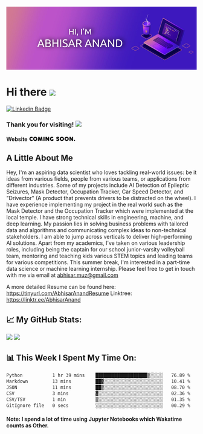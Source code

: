 <!--### Hi there 👋-->
[![Abhisar's GitHub Banner](./assets/BannerDesign1.png)](https://abhisaranand.github.io/)
# Hi there <img src="https://media.giphy.com/media/hvRJCLFzcasrR4ia7z/giphy.gif" width="25px">

[![Linkedin Badge](https://img.shields.io/badge/-LinkedIn-0e76a8?style=flat-square&logo=Linkedin&logoColor=white)](https://linkedin.com/in/abhisar-anand)
<!--[![Website Badge](https://img.shields.io/badge/Website-3b5998?style=flat-square&logo=google-chrome&logoColor=white)](https://gkassym.netlify.app)
[![Twitter Badge](https://img.shields.io/badge/-Twitter-00acee?style=flat-square&logo=Twitter&logoColor=white)](https://twitter.com/GKassym)
[![Instagram Badge](https://img.shields.io/badge/-Instagram-e4405f?style=flat-square&logo=Instagram&logoColor=white)](https://instagram.com/gkassym/)
[![Medium Badge](https://img.shields.io/badge/medium-%2312100E.svg?&style=for-square&logo=medium&logoColor=white)](https://medium.com/@gapur.kassym)
[![Telegram Badge](https://img.shields.io/badge/-Telegram-0088cc?style=flat-square&logo=Telegram&logoColor=white)](https://t.me/GKassym)-->

### Thank you for visiting! ![](https://visitor-badge.glitch.me/badge?page_id=AbhisarAnand.AbhisarAnand)
#### Website <img src="./assets/coming_soon.gif" width="125px">

## A Little About Me
  Hey, I'm an aspiring data scientist who loves tackling real-world issues: be it ideas from various fields, people from various teams, or applications from different industries. Some of my projects include AI Detection of Epileptic Seizures, Mask Detector, Occupation Tracker, Car Speed Detector, and "Drivector" (A product that prevents drivers to be distracted on the wheel). I have experience implementing my project in the real world such as the Mask Detector and the Occupation Tracker which were implemented at the local temple. I have strong technical skills in engineering, machine, and deep learning. My passion lies in solving business problems with tailored data and algorithms and communicating complex ideas to non-technical stakeholders. I am able to jump across verticals to deliver high-performing AI solutions. Apart from my academics, I’ve taken on various leadership roles, including being the captain for our school junior-varsity volleyball team, mentoring and teaching kids various STEM topics and leading teams for various competitions. This summer break, I'm interested in a part-time data science or machine learning internship. Please feel free to get in touch with me via email at abhisar.muz@gmail.com

A more detailed Resume can be found here: https://tinyurl.com/AbhisarAnandResume
Linktree: https://linktr.ee/AbhisarAnand

## 📈 **My GitHub Stats:**

  <img height="180em" src="https://github-readme-stats.vercel.app/api?username=AbhisarAnand&show_icons=true&hide_border=true&&count_private=true&include_all_commits=true" />
  <img height="180em" src="https://github-readme-stats.vercel.app/api/top-langs/?username=AbhisarAnand&exclude_repo=KNN-Image-Classification&show_icons=true&hide_border=true&layout=compact&langs_count=8"/>

## 📊 **This Week I Spent My Time On:**
<!--START_SECTION:waka-->

```text
Python           1 hr 39 mins    ███████████████████▒░░░░░   76.89 %
Markdown         13 mins         ██▓░░░░░░░░░░░░░░░░░░░░░░   10.41 %
JSON             11 mins         ██▒░░░░░░░░░░░░░░░░░░░░░░   08.70 %
CSV              3 mins          ▓░░░░░░░░░░░░░░░░░░░░░░░░   02.36 %
CSV/TSV          1 min           ▒░░░░░░░░░░░░░░░░░░░░░░░░   01.35 %
GitIgnore file   0 secs          ░░░░░░░░░░░░░░░░░░░░░░░░░   00.29 %
```

<!--END_SECTION:waka-->
#### **Note: I spend a lot of time using Jupyter Notebooks which Wakatime counts as Other.**
<!--
**AbhisarAnand/AbhisarAnand** is a ✨ _special_ ✨ repository because its `README.md` (this file) appears on your GitHub profile.

Here are some ideas to get you started:

- 🔭 I’m currently working on ...
- 🌱 I’m currently learning ...
- 👯 I’m looking to collaborate on ...
- 🤔 I’m looking for help with ...
- 💬 Ask me about ...
- 📫 How to reach me: ...
- 😄 Pronouns: ...
- ⚡ Fun fact: ...
-->
